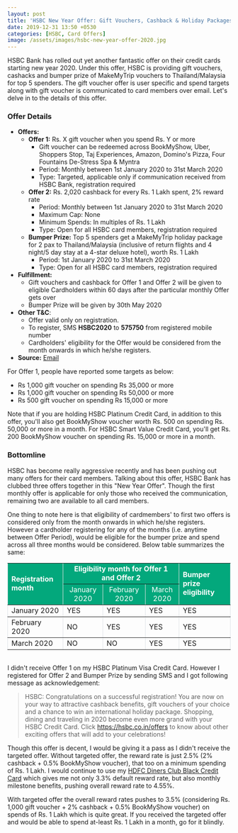 ```yaml
---
layout: post
title: 'HSBC New Year Offer: Gift Vouchers, Cashback & Holiday Packages up for grabs'
date: 2019-12-31 13:50 +0530
categories: [HSBC, Card Offers]
image: /assets/images/hsbc-new-year-offer-2020.jpg
---
```


HSBC Bank has rolled out yet another fantastic offer on their credit cards starting new year 2020. Under this offer, HSBC is providing gift vouchers, cashacks and bumper prize of MakeMyTrip vouchers to Thailand/Malaysia for top 5 spenders. The gift voucher offer is user specific and spend targets along with gift voucher is communicated to card members over email. Let's delve in to the details of this offer.

### Offer Details

- **Offers:**
  - **Offer 1:** Rs. X gift voucher when you spend Rs. Y or more
    - Gift voucher can be redeemed across BookMyShow, Uber, Shoppers Stop, Taj Experiences, Amazon, Domino's Pizza, Four Fountains De-Stress Spa & Myntra
    - Period: Monthly between 1st January 2020 to 31st March 2020
    - Type: Targeted, applicable only if communication received from HSBC Bank, registration required
  - **Offer 2:** Rs. 2,020 cashback for every Rs. 1 Lakh spent, 2% reward rate
    - Period: Monthly between 1st January 2020 to 31st March 2020
    - Maximum Cap: None
    - Minimum Spends: In multiples of Rs. 1 Lakh
    - Type: Open for all HSBC card members, registration required
  - **Bumper Prize:** Top 5 spenders get a MakeMyTrip holiday package for 2 pax to Thailand/Malaysia (inclusive of return flights and 4 night/5 day stay at a 4-star deluxe hotel), worth Rs. 1 Lakh
    - Period: 1st January 2020 to 31st March 2020
    - Type: Open for all HSBC card members, registration required
- **Fulfillment:**
  - Gift vouchers and cashback for Offer 1 and Offer 2 will be given to eligible Cardholders within 60 days after the particular monthly Offer gets over
  - Bumper Prize will be given by 30th May 2020
- **Other T&C**:
  - Offer valid only on registration.
  - To register, SMS **HSBC2020** to **575750** from registered mobile number
  - Cardholders' eligibility for the Offer would be considered from the month onwards in which he/she registers.
- **Source:** [Email](http://mail.hsbc.com.hk/in/cc_act_npr_1219/offer.htm)

For Offer 1, people have reported some targets as below:

- Rs 1,000 gift voucher on spending Rs 35,000 or more
- Rs 1,000 gift voucher on spending Rs 50,000 or more
- Rs 500 gift voucher on spending Rs 15,000 or more

Note that if you are holding HSBC Platinum Credit Card, in addition to this offer, you'll also get BookMyShow voucher worth Rs. 500 on spending Rs. 50,000 or more in a month. For HSBC Smart Value Credit Card, you'll get Rs. 200 BookMyShow voucher on spending Rs. 15,000 or more in a month.

### Bottomline

HSBC has become really aggressive recently and has been pushing out many offers for their card members. Talking about this offer, HSBC Bank has clubbed three offers together in this "New Year Offer". Though the first monthly offer is applicable for only those who received the communication, remaining two are available to all card members.

One thing to note here is that eligibility of cardmembers' to first two offers is considered only from the month onwards in which he/she registers. However a cardholder registering for any of the months (i.e. anytime between Offer Period), would be eligible for the bumper prize and spend across all three months would be considered. Below table summarizes the same:

<table width="100%" border="1" cellspacing="0" cellpadding="5" style="border: 1px #dee2e6; border-collapse: collapse; margin-bottom: 2rem;">
  <tbody>
    <tr bgcolor="#03a87c">
      <td rowspan="2" style="color: #ffffff;font-weight: bold;">Registration month</td>
      <td colspan="3" align="center" style="color: #ffffff;font-weight: bold;">Eligibility month for Offer 1 and Offer 2 </td>
      <td rowspan="2" style="color: #ffffff;font-weight: bold;">Bumper prize eligibility</td>
    </tr>
    <tr bgcolor="#03a87c">
      <td align="center" style="color: #ffffff;">January 2020</td>
      <td align="center" style="color: #ffffff;">February 2020</td>
      <td align="center" style="color: #ffffff;">March 2020</td>
      </tr>
    <tr>
      <td>January 2020</td>
      <td>YES</td>
      <td>YES</td>
      <td>YES</td>
      <td>YES</td>
    </tr>
    <tr>
      <td>February 2020</td>
      <td>NO</td>
      <td>YES</td>
      <td>YES</td>
      <td>YES</td>
    </tr>
    <tr>
      <td>March 2020</td>
      <td>NO</td>
      <td>NO</td>
      <td>YES</td>
      <td>YES</td>
    </tr>
  </tbody>
</table>

I didn't receive Offer 1 on my HSBC Platinum Visa Credit Card. However I registered for Offer 2 and Bumper Prize by sending SMS and I got following message as acknowledgement:

> HSBC: Congratulations on a successful registration! You are now on your way to attractive cashback benefits, gift vouchers of your choice and a chance to win an international holiday package. Shopping, dining and traveling in 2020 become even more grand with your HSBC Credit Card. Click https://hsbc.co.in/offers to know about other exciting offers that will add to your celebrations!

Though this offer is decent, I would be giving it a pass as I didn't receive the targeted offer. Without targeted offer, the reward rate is just 2.5% (2% cashback + 0.5% BookMyShow voucher), that too on a minimum spending of Rs. 1 Lakh. I would continue to use my [HDFC Diners Club Black Credit Card](/hdfc-diners-club-black-credit-card-review/) which gives me not only 3.3% default reward rate, but also monthly milestone benefits, pushing overall reward rate to 4.55%.

With targeted offer the overall reward rates pushes to 3.5% (considering Rs. 1,000 gift voucher + 2% cashback + 0.5% BookMyShow voucher) on spends of Rs. 1 Lakh which is quite great. If you received the targeted offer and would be able to spend at-least Rs. 1 Lakh in a month, go for it blindly.
